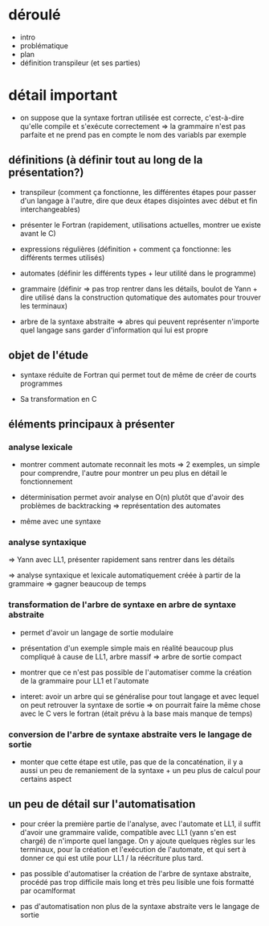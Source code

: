 # déroulé

- intro
- problématique
- plan
- définition transpileur (et ses parties)

# détail important

- on suppose que la syntaxe fortran utilisée est correcte, c'est-à-dire qu'elle compile et s'exécute correctement
  => la grammaire n'est pas parfaite et ne prend pas en compte le nom des variabls par exemple

## définitions (à définir tout au long de la présentation?)

- transpileur (comment ça fonctionne, les différentes étapes pour passer d'un langage à l'autre, dire que deux étapes disjointes avec début et fin interchangeables)

- présenter le Fortran (rapidement, utilisations actuelles, montrer ue existe avant le C)

- expressions régulières (définition + comment ça fonctionne: les différents termes utilisés)

- automates (définir les différents types + leur utilité dans le programme)

- grammaire (définir => pas trop rentrer dans les détails, boulot de Yann + dire utilisé dans la construction qutomatique des automates pour trouver les terminaux)

- arbre de la syntaxe abstraite => abres qui peuvent représenter n'importe quel langage sans garder d'information qui lui est propre

## objet de l'étude

- syntaxe réduite de Fortran qui permet tout de même de créer de courts programmes

- Sa transformation en C

## éléments principaux à présenter

### analyse lexicale

- montrer comment automate reconnait les mots
  => 2 exemples, un simple pour comprendre, l'autre pour montrer un peu plus en détail le fonctionnement

- déterminisation permet avoir analyse en O(n) plutôt que d'avoir des problèmes de backtracking
  => représentation des automates

- même avec une syntaxe

### analyse syntaxique

=> Yann avec LL1, présenter rapidement sans rentrer dans les détails

=> analyse syntaxique et lexicale automatiquement créée à partir de la grammaire
=> gagner beaucoup de temps

### transformation de l'arbre de syntaxe en arbre de syntaxe abstraite

- permet d'avoir un langage de sortie modulaire

- présentation d'un exemple simple mais en réalité beaucoup plus compliqué à cause de LL1, arbre massif => arbre de sortie compact

- montrer que ce n'est pas possible de l'automatiser comme la création de la grammaire pour LL1 et l'automate

- interet: avoir un arbre qui se généralise pour tout langage et avec lequel on peut retrouver la syntaxe de sortie
  => on pourrait faire la même chose avec le C vers le fortran (était prévu à la base mais manque de temps)

### conversion de l'arbre de syntaxe abstraite vers le langage de sortie

- monter que cette étape est utile, pas que de la concaténation, il y a aussi un peu de remaniement de la syntaxe + un peu plus de calcul pour certains aspect

## un peu de détail sur l'automatisation

- pour créer la première partie de l'analyse, avec l'automate et LL1, il suffit d'avoir une grammaire valide, compatible avec LL1 (yann s'en est chargé) de n'importe quel langage. On y ajoute quelques règles sur les terminaux, pour la création et l'exécution de l'automate, et qui sert à donner ce qui est utile pour LL1 / la réécriture plus tard.

- pas possible d'automatiser la création de l'arbre de syntaxe abstraite, procédé pas trop difficile mais long et très peu lisible une fois formatté par ocamlformat

- pas d'automatisation non plus de la syntaxe abstraite vers le langage de sortie
